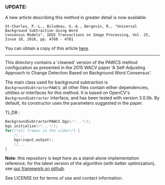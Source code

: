 ### UPDATE: ###

A new article describing this method in greater detail is now available:

    St-Charles, P.-L., Bilodeau, G.-A., Bergevin, R., "Universal Background Subtraction Using Word
    Consensus Models", IEEE Transactions on Image Processing, Vol. 25, Issue 10, 2016, pp. 4768 - 4781

You can obtain a copy of this article [here](http://www.polymtl.ca/litiv/en/pub/index.php).

-------------------------------------------------------------------------------------------------------

This directory contains a 'cleaned' version of the PAWCS method configuration as presented in
the 2015 WACV paper 'A Self-Adjusting Approach to Change Detection Based on Background Word Consensus'.

The main class used for background subtraction is `BackgroundSubtractorPAWCS`; all other files
contain either dependencies, utilities or interfaces for this method. It is based on OpenCV's
`BackgroundSubtractor` interface, and has been tested with version 3.0.0b. By default,
its constructor uses the parameters suggested in the paper.


TL;DR :

```cpp
BackgroundSubtractorPAWCS bgs(/*...*/);
bgs.initialize(/*...*/);
for(/*all frames in the video*/) {
    //...
    bgs(input,output);
    //...
}
```

**Note**: this repository is kept here as a stand-alone implementation reference; for the latest
version of the algorithm (with better optimization), see [our framework on github](https://github.com/plstcharles/litiv).

See LICENSE.txt for terms of use and contact information.